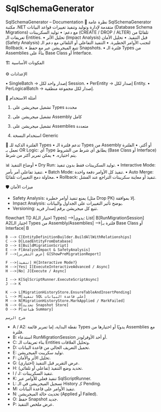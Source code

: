 # SqlSchemaGenerator
SqlSchemaGenerator – Documentation
📖 نظرة عامة
SqlSchemaGenerator مكتبة .NET متقدمة لإدارة وتوليد وتنفيذ تغييرات قواعد البيانات (Database Schema Migrations) مع دعم:
• 	توليد السكريبتات (CREATE / DROP / ALTER) تلقائيًا من تعريفات الـ Entities.
• 	تحليل الأثر (Impact Analysis) قبل التنفيذ.
• 	تحليل الأمان (Safety Analysis) لتجنب الأوامر الخطيرة.
• 	التنفيذ التفاعلي أو التلقائي مع دعم الـ Rollback.
• 	تتبع الميجريشن عبر  مع حفظ Snapshots.
• 	فلترة الـ Types من Assemblies بناءً على Base Class أو Interface.

🏗️ المكونات الأساسية


⚙️ الإعدادات



• 	SingleBatch → إصدار واحد لكل Session.
• 	PerEntity → إصدار لكل Entity.
• 	PerLogicalBatch → إصدار لكل مجموعة منطقية.

🚀 أمثلة الاستخدام
1. تشغيل ميجريشن على Types محددة

2. تشغيل ميجريشن على Assembly كامل

3. تشغيل ميجريشن على Assemblies متعددة

4. استخدام النسخة Generic


🧠 الفلترة الذكية للـ Types
• 	تدعم فلترة الـ Types من Assembly أو أكتر.
• 	الفلترة تعمل بـ OR Logic: أي Type يطابق أي شرط من الشروط (Base Class أو Interface) يتم اختياره.
• 	يمكن تمرير أكثر من شرط.

📊 أوضاع التنفيذ
• 	Dry Run: توليد السكريبتات فقط بدون تنفيذ.
• 	Interactive Mode: تنفيذ تفاعلي أمر بأمر.
• 	Batch Mode: تنفيذ كل الأوامر دفعة واحدة.
• 	Auto Merge: محاولة دمج التغييرات تلقائيًا.
• 	Rollback: تنفيذ أو معاينة سكريبتات التراجع عند الفشل.

🛡️ ميزات الأمان
- Safety Analysis: يمنع تنفيذ أوامر خطيرة (مثل Drop PK) إلا بموافقة.
- Impact Analysis: يوضح تأثير التغييرات على الجداول والبيانات.
- Versioning: تتبع كل ميجريشن برقم إصدار فريد.


flowchart TD
    A[اختيار الـ Types] -->|يدوي: List<Type>| B[RunMigrationSession]
    A2[اختيار الـ Types من Assembly/Assemblies] -->|فلترة بـ Base Class أو Interface| B

    B --> C[EntityDefinitionBuilder.BuildAllWithRelationships]
    C --> D[LoadEntityFromDatabase]
    D --> E[BuildMigrationScript]
    E --> F[AnalyzeImpact & SafetyAnalysis]
    F -->|عرض التقرير| G[ShowPreMigrationReport]

    F -->|تنفيذ| H{Interactive Mode?}
    H -->|Yes| I[ExecuteInteractiveAdvanced / Async]
    H -->|No| J[Execute / Async]

    I --> K[SqlScriptRunner.ExecuteScriptAsync]
    J --> K

    K --> L[MigrationHistoryStore.EnsureTableAndInsertPending]
    L --> M[تنفيذ SQL على قاعدة البيانات]
    M --> N[MigrationHistoryStore.MarkApplied / MarkFailed]
    N --> O[تحديث Snapshot Store]
    O --> P[طباعة Summary]
	
	شرح الرسم
- A / A2: نقطة البداية، إما تمرير قائمة Types يدويًا أو اختيارها من Assemblies مع فلترة.
- B: استدعاء RunMigrationSession أو أحد الأوفرلودز.
- C: بناء تعريفات الـ Entities وتحليل العلاقات.
- D: تحميل التعريف الحالي من قاعدة البيانات.
- E: توليد سكريبت الميجريشن.
- F: تحليل الأثر والأمان.
- G: عرض التقرير قبل التنفيذ (اختياري).
- H: تحديد وضع التنفيذ (تفاعلي أو تلقائي).
- I / J: تنفيذ السكريبتات.
- K: تنفيذ فعلي للأوامر عبر SqlScriptRunner.
- L: تسجيل الميجريشن في الـ History كـ Pending.
- M: تنفيذ الأوامر على قاعدة البيانات.
- N: تحديث حالة الميجريشن (Applied أو Failed).
- O: حفظ Snapshot جديد.
- P: عرض ملخص التنفيذ.


